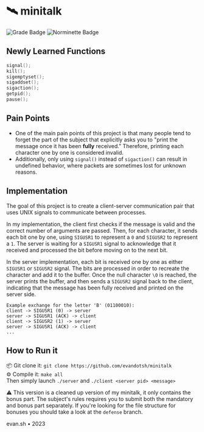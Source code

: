 # 🛰️ minitalk

![Grade Badge](https://img.shields.io/badge/Grade-125-brightgreen)
![Norminette Badge](https://github.com/evandotsh/minitalk/actions/workflows/main.yml/badge.svg)

## Newly Learned Functions
```c
signal();
kill();
sigemptyset();
sigaddset();
sigaction();
getpid();
pause();
```

## Pain Points
- One of the main pain points of this project is that many people tend to forget the part of the subject that explicitly asks you to "print the message once it has been **fully** received." Therefore, printing each character one by one is considered invalid.
- Additionally, only using `signal()` instead of `sigaction()` can result in undefined behavior, where packets are sometimes lost for unknown reasons.

## Implementation
The goal of this project is to create a client-server communication pair that uses UNIX signals to communicate between processes.

In my implementation, the client first checks if the message is valid and the correct number of arguments are passed. Then, for each character, it sends each bit one by one, using `SIGUSR1` to represent a `0` and `SIGUSR2` to represent a `1`. The server is waiting for a `SIGUSR1` signal to acknowledge that it received and processed the bit before moving on to the next bit.

In the server implementation, each bit is received one by one as either `SIGUSR1` or `SIGUSR2` signal. The bits are processed in order to recreate the character and add it to the buffer. Once the null character `\0` is reached, the server prints the buffer, and then sends a `SIGUSR2` signal back to the client, indicating that the message has been fully received and printed on the server side.

```
Example exchange for the letter 'B' (01100010):
client -> SIGUSR1 (0) -> server
server -> SIGUSR1 (ACK) -> client
client -> SIGUSR2 (1) -> server
server -> SIGUSR1 (ACK) -> client
...
```

## How to Run it
📦 Git clone it: `git clone https://github.com/evandotsh/minitalk` \
⚙️ Compile it: `make all` \
Then simply launch `./server` and `./client <server pid> <message>`

⚠️ This version is a cleaned up version of my minitalk, it only contains the bonus part. The subject's rules requires you to submit both the mandatory and bonus part separately. If you're looking for the file structure for bonuses you should take a look at the `defense` branch.

evan.sh • 2023
